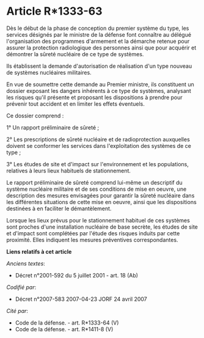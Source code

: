 # Article R*1333-63

Dès le début de la phase de conception du premier système du type, les services désignés par le ministre de la défense font
connaître au délégué l'organisation des programmes d'armement et la démarche retenue pour assurer la protection radiologique
des personnes ainsi que pour acquérir et démontrer la sûreté nucléaire de ce type de systèmes.

Ils établissent la demande d'autorisation de réalisation d'un type nouveau de systèmes nucléaires militaires.

En vue de soumettre cette demande au Premier ministre, ils constituent un dossier exposant les dangers inhérents à ce type de
systèmes, analysant les risques qu'il présente et proposant les dispositions à prendre pour prévenir tout accident et en
limiter les effets éventuels.

Ce dossier comprend :

1° Un rapport préliminaire de sûreté ;

2° Les prescriptions de sûreté nucléaire et de radioprotection auxquelles doivent se conformer les services dans
l'exploitation des systèmes de ce type ;

3° Les études de site et d'impact sur l'environnement et les populations, relatives à leurs lieux habituels de stationnement.

Le rapport préliminaire de sûreté comprend lui-même un descriptif du système nucléaire militaire et de ses conditions de mise
en oeuvre, une description des mesures envisagées pour garantir la sûreté nucléaire dans les différentes situations de cette
mise en oeuvre, ainsi que les dispositions destinées à en faciliter le démantèlement.

Lorsque les lieux prévus pour le stationnement habituel de ces systèmes sont proches d'une installation nucléaire de base
secrète, les études de site et d'impact sont complétées par l'étude des risques induits par cette proximité. Elles indiquent
les mesures préventives correspondantes.

**Liens relatifs à cet article**

_Anciens textes_:

  - Décret n°2001-592 du 5 juillet 2001 - art. 18 (Ab)

_Codifié par_:

  - Décret n°2007-583 2007-04-23 JORF 24 avril 2007

_Cité par_:

  - Code de la défense. - art. R*1333-64 (V)
  - Code de la défense. - art. R*1411-8 (V)
